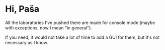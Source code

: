 # Hi, Paša

All the laboratories I've pushed there are made for console mode (maybe with exceptions, now I mean "in general").

If you need, it would not take a lot of time to add a GUI for them, but it's not necessary as I know.